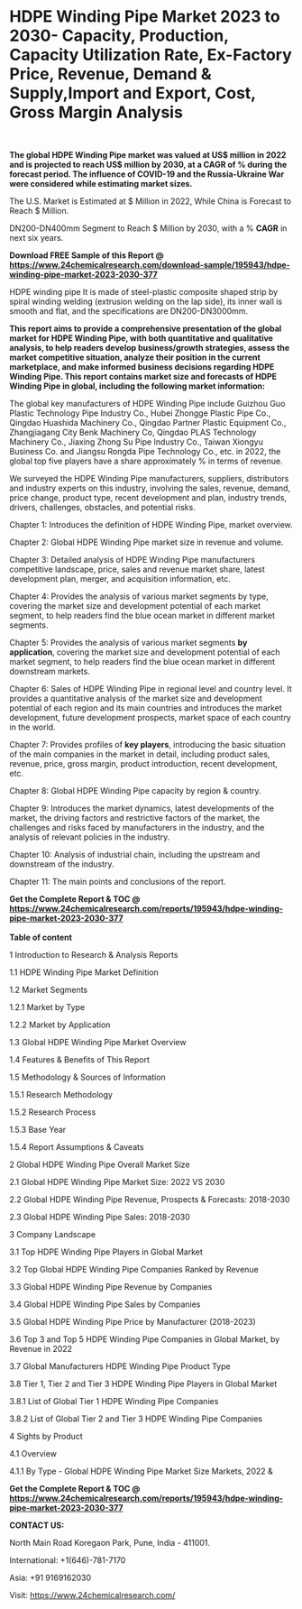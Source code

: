 <h1>HDPE Winding Pipe Market 2023 to 2030- Capacity, Production, Capacity Utilization Rate, Ex-Factory Price, Revenue, Demand & Supply,Import and Export, Cost, Gross Margin Analysis</h1><br/><p><strong>The global HDPE Winding Pipe market was valued at US$ million in 2022 and is projected to reach US$ million by 2030, at a <strong>CAGR</strong> of % during the forecast period. The influence of COVID-19 and the Russia-Ukraine War were considered while estimating market sizes.</strong></p><p>The U.S. Market is Estimated at $ Million in 2022, While China is Forecast to Reach $ Million.</p><p>DN200-DN400mm Segment to Reach $ Million by 2030, with a % <strong>CAGR</strong> in next six years.</p><div><b>Download FREE Sample of this Report @ <a href="https://www.24chemicalresearch.com/download-sample/195943/hdpe-winding-pipe-market-2023-2030-377">https://www.24chemicalresearch.com/download-sample/195943/hdpe-winding-pipe-market-2023-2030-377</a></b></div><p>HDPE winding pipe It is made of steel-plastic composite shaped strip by spiral winding welding (extrusion welding on the lap side), its inner wall is smooth and flat, and the specifications are DN200-DN3000mm.</p><p><strong>This report aims to provide a comprehensive presentation of the global market for HDPE Winding Pipe, with both quantitative and qualitative analysis, to help readers develop business/growth strategies, assess the market competitive situation, analyze their position in the current marketplace, and make informed business decisions regarding HDPE Winding Pipe. This report contains market size and forecasts of HDPE Winding Pipe in global, including the following market information:</strong></p><p>The global key manufacturers of HDPE Winding Pipe include Guizhou Guo Plastic Technology Pipe Industry Co., Hubei Zhongge Plastic Pipe Co., Qingdao Huashida Machinery Co., Qingdao Partner Plastic Equipment Co., Zhangjiagang City Benk Machinery Co, Qingdao PLAS Technology Machinery Co., Jiaxing Zhong Su Pipe Industry Co., Taiwan Xiongyu Business Co. and Jiangsu Rongda Pipe Technology Co., etc. in 2022, the global top five players have a share approximately % in terms of revenue.</p><p>We surveyed the HDPE Winding Pipe manufacturers, suppliers, distributors and industry experts on this industry, involving the sales, revenue, demand, price change, product type, recent development and plan, industry trends, drivers, challenges, obstacles, and potential risks.</p><p>Chapter 1: Introduces the definition of HDPE Winding Pipe, market overview.</p><p>Chapter 2: Global HDPE Winding Pipe market size in revenue and volume.</p><p>Chapter 3: Detailed analysis of HDPE Winding Pipe manufacturers competitive landscape, price, sales and revenue market share, latest development plan, merger, and acquisition information, etc.</p><p>Chapter 4: Provides the analysis of various market segments by type, covering the market size and development potential of each market segment, to help readers find the blue ocean market in different market segments.</p><p>Chapter 5: Provides the analysis of various market segments <strong>by application</strong>, covering the market size and development potential of each market segment, to help readers find the blue ocean market in different downstream markets.</p><p>Chapter 6: Sales of HDPE Winding Pipe in regional level and country level. It provides a quantitative analysis of the market size and development potential of each region and its main countries and introduces the market development, future development prospects, market space of each country in the world.</p><p>Chapter 7: Provides profiles of <strong>key players</strong>, introducing the basic situation of the main companies in the market in detail, including product sales, revenue, price, gross margin, product introduction, recent development, etc.</p><p>Chapter 8: Global HDPE Winding Pipe capacity by region & country.</p><p>Chapter 9: Introduces the market dynamics, latest developments of the market, the driving factors and restrictive factors of the market, the challenges and risks faced by manufacturers in the industry, and the analysis of relevant policies in the industry.</p><p>Chapter 10: Analysis of industrial chain, including the upstream and downstream of the industry.</p><p>Chapter 11: The main points and conclusions of the report.</p><div><b>Get the Complete Report & TOC @ <a href="https://www.24chemicalresearch.com/reports/195943/hdpe-winding-pipe-market-2023-2030-377">https://www.24chemicalresearch.com/reports/195943/hdpe-winding-pipe-market-2023-2030-377</a></b></div><br><b>Table of content</b><p>1 Introduction to Research & Analysis Reports<br />
 
  1.1 HDPE Winding Pipe Market Definition<br />
 
  1.2 Market Segments<br />
 
  1.2.1 Market by Type<br />
 
  1.2.2 Market by Application<br />
 
  1.3 Global HDPE Winding Pipe Market Overview<br />
 
  1.4 Features & Benefits of This Report<br />
 
  1.5 Methodology & Sources of Information<br />
 
  1.5.1 Research Methodology<br />
 
  1.5.2 Research Process<br />
 
  1.5.3 Base Year<br />
 
  1.5.4 Report Assumptions & Caveats<br />
 
 2 Global HDPE Winding Pipe Overall Market Size<br />
 
  2.1 Global HDPE Winding Pipe Market Size: 2022 VS 2030<br />
 
  2.2 Global HDPE Winding Pipe Revenue, Prospects & Forecasts: 2018-2030<br />
 
  2.3 Global HDPE Winding Pipe Sales: 2018-2030<br />
 
 3 Company Landscape<br />
 
  3.1 Top HDPE Winding Pipe Players in Global Market<br />
 
  3.2 Top Global HDPE Winding Pipe Companies Ranked by Revenue<br />
 
  3.3 Global HDPE Winding Pipe Revenue by Companies<br />
 
  3.4 Global HDPE Winding Pipe Sales by Companies<br />
 
  3.5 Global HDPE Winding Pipe Price by Manufacturer (2018-2023)<br />
 
  3.6 Top 3 and Top 5 HDPE Winding Pipe Companies in Global Market, by Revenue in 2022<br />
 
  3.7 Global Manufacturers HDPE Winding Pipe Product Type<br />
 
  3.8 Tier 1, Tier 2 and Tier 3 HDPE Winding Pipe Players in Global Market<br />
 
  3.8.1 List of Global Tier 1 HDPE Winding Pipe Companies<br />
 
  3.8.2 List of Global Tier 2 and Tier 3 HDPE Winding Pipe Companies<br />
 
 4 Sights by Product<br />
 
  4.1 Overview<br />
 
  4.1.1 By Type - Global HDPE Winding Pipe Market Size Markets, 2022 &<br><div><b>Get the Complete Report & TOC @ <a href="https://www.24chemicalresearch.com/reports/195943/hdpe-winding-pipe-market-2023-2030-377">https://www.24chemicalresearch.com/reports/195943/hdpe-winding-pipe-market-2023-2030-377</a></b></div></p>
 
 <b>CONTACT US:</b><br>
 
 North Main Road Koregaon Park, Pune, India - 411001.<br/>
 
 International: +1(646)-781-7170<br/>
 
 Asia: +91 9169162030<br/>
 
 Visit: <a href="https://www.24chemicalresearch.com/">https://www.24chemicalresearch.com/</a>
 
 <br>